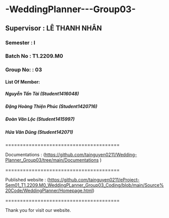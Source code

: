 # -WeddingPlanner---Group03-
## Supervisor : LÊ THANH NHÂN
### Semester : I
### Batch No : T1.2209.M0
### Group No: : 03
#### List Of Member:
##### Nguyễn Tấn Tài (Student1416048)
##### Đặng Hoàng Thiện Phúc (Student1420716)
##### Đoàn Văn Lộc (Student1415997)
##### Hứa Văn Dũng (Student142071)
=======================================

Documentations : (https://github.com/tainguyen0211/Wedding-Planner_Group03/tree/main/Documentations )

=======================================

Published website : (https://github.com/tainguyen0211/eProject-Sem01_T1.2209.M0_WeddingPLanner_Group03_Coding/blob/main/Source%20Code/WeddingPlanner/Homepage.html)

=======================================

Thank you for visit our website.
